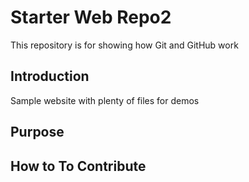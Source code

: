 # Starter Web Repo2

This repository is for showing how Git and GitHub work

## Introduction

Sample website with plenty of files for demos

## Purpose

## How to To Contribute